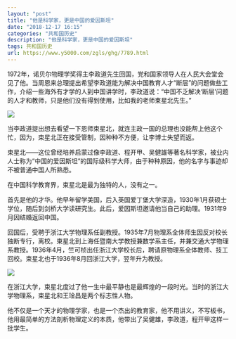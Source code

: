 ```yaml
---
layout: "post"
title: "他是科学家，更是中国的爱因斯坦"
date: "2018-12-17 16:15"
categories: "共和国历史"
description: "他是科学家，更是中国的爱因斯坦"
tags: 共和国历史
url: https://www.y5000.com/zgls/ghg/7789.html
---
```






1972年，诺贝尔物理学奖得主李政道先生回国，党和国家领导人在人民大会堂会见了他。当周恩来总理提出希望李政道能为解决中国教育人才“断层”的问题做些工作，介绍一些海外有才学的人到中国讲学时，李政道说：“中国不乏解决‘断层’问题的人才和教师，只是他们没有得到使用，比如我的老师束星北先生。”

![](https://img.y5000.com/uploads/allimg/161220/1414214337-0.jpg)

当李政道提出想去看望一下恩师束星北，就连主政一国的总理也没能帮上他这个忙，因为，束星北正在接受管制，因种种不方便，让李博士失望而返。

束星北——这位曾经培养启蒙过像李政道、程开甲、吴健雄等著名科学家，被业内人士称为“中国的爱因斯坦”的国际级科学大师，由于种种原因，他的名字与事迹却不被普通中国人所熟悉。

在中国科学教育界，束星北是最为独特的人，没有之一。

首先是他的才华。他早年留学美国，后入英国爱丁堡大学深造，1930年1月获硕士学位，随后到剑桥大学读研究生。此后，爱因斯坦邀请他当自己的助理。1931年9月因结婚返回中国。

回国后，受聘于浙江大学物理系任副教授。1935年7月物理系全体师生因反对校长独断专行，离校。束星北到上海任暨南大学教授兼数学系主任，并兼交通大学物理系教授。1936年4月，竺可桢出任浙江大学校长后，聘请原物理系全体教师、技工回校。束星北也于1936年8月回浙江大学，翌年升为教授。

![](https://img.y5000.com/uploads/allimg/161220/8-161220140RGY.jpg)

在浙江大学，束星北度过了他一生中最平静也是最辉煌的一段时光。当时的浙江大学物理系，束星北和王琻昌是两个标志性人物。

他不仅是一个天才的物理学家，也是一个杰出的教育家，他不用讲义，不写板书，他用最简单的方法剖析物理定义的本质，他带出了吴健雄，李政道，程开甲这样一批学生。
